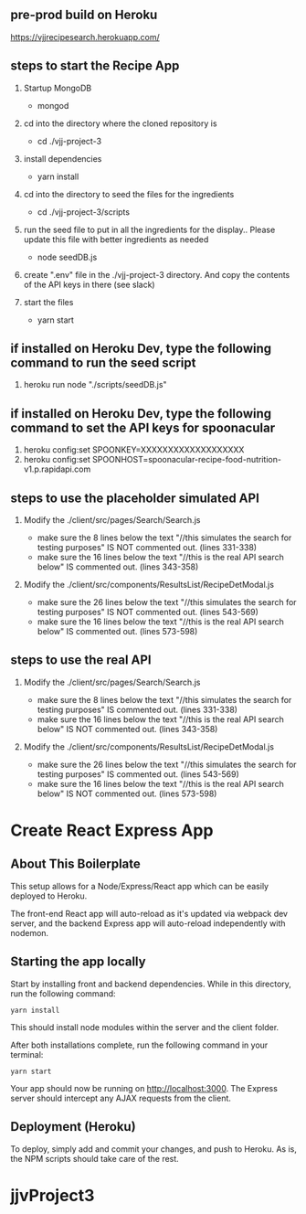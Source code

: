 ## pre-prod build on Heroku
https://vjjrecipesearch.herokuapp.com/


## steps to start the Recipe App 
1.  Startup MongoDB 
     * mongod

1.  cd into the directory where the cloned repository is
     * cd ./vjj-project-3

1.  install dependencies
     * yarn install

1.  cd into the directory to seed the files for the ingredients
     * cd ./vjj-project-3/scripts

1.  run the seed file to put in all the ingredients for the display.. Please update this file with better ingredients as needed
     * node seedDB.js   

1.  create ".env" file in the ./vjj-project-3  directory.  And copy the contents of the API keys in there (see slack)

1.  start the files 
    * yarn start


## if installed on Heroku Dev, type the following command to run the seed script
1.  heroku run node "./scripts/seedDB.js"

## if installed on Heroku Dev, type the following command to set the API keys for spoonacular
1.  heroku config:set SPOONKEY=XXXXXXXXXXXXXXXXXXX
1.  heroku config:set SPOONHOST=spoonacular-recipe-food-nutrition-v1.p.rapidapi.com

## steps to use the placeholder simulated API
1.  Modify the ./client/src/pages/Search/Search.js
    * make sure the 8 lines below the text "//this simulates the search for testing purposes" IS NOT commented out.  (lines 331-338) 
    * make sure the 16 lines below the text "//this is the real API search below" IS commented out.  (lines 343-358)   

1.  Modify the ./client/src/components/ResultsList/RecipeDetModal.js
    * make sure the 26 lines below the text "//this simulates the search for testing purposes" IS NOT commented out.  (lines 543-569) 
    * make sure the 16 lines below the text "//this is the real API search below" IS commented out.  (lines 573-598) 


## steps to use the real API
1.  Modify the ./client/src/pages/Search/Search.js
    * make sure the 8 lines below the text "//this simulates the search for testing purposes" IS commented out.  (lines 331-338) 
    * make sure the 16 lines below the text "//this is the real API search below" IS NOT commented out.  (lines 343-358)   

1.  Modify the ./client/src/components/ResultsList/RecipeDetModal.js
    * make sure the 26 lines below the text "//this simulates the search for testing purposes" IS commented out.  (lines 543-569) 
    * make sure the 16 lines below the text "//this is the real API search below" IS NOT commented out.  (lines 573-598) 


# Create React Express App

## About This Boilerplate

This setup allows for a Node/Express/React app which can be easily deployed to Heroku.

The front-end React app will auto-reload as it's updated via webpack dev server, and the backend Express app will auto-reload independently with nodemon.

## Starting the app locally

Start by installing front and backend dependencies. While in this directory, run the following command:

```
yarn install
```

This should install node modules within the server and the client folder.

After both installations complete, run the following command in your terminal:

```
yarn start
```

Your app should now be running on <http://localhost:3000>. The Express server should intercept any AJAX requests from the client.

## Deployment (Heroku)

To deploy, simply add and commit your changes, and push to Heroku. As is, the NPM scripts should take care of the rest.
# jjvProject3
